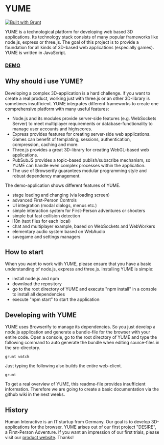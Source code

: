 # YUME

[![Built with Grunt](https://cdn.gruntjs.com/builtwith.png)](http://gruntjs.com/)

YUME is a technological platform for developing web based 3D applications. Its technology stack consists of many popular frameworks like node.js, express or three.js. The goal of this project is to provide a foundation for all kinds of 3D-based web applications (especially games). YUME is written in JavaScript.

### [DEMO](http://yume.human-interactive.org/)

## Why should i use YUME?

Developing a complex 3D-application is a hard challenge. If you want to create a real product, working just with three.js or an other 3D-library is sometimes insufficient. YUME integrates different frameworks to create one comprehensive platform with many useful features:

- Node.js and its modules provide server-side features (e.g. WebSockets Server) to meet multiplayer requirements or database-functionality to manage user accounts and highscores.
- Express provides features for creating server-side web applications. Games can benefit of templating, sessions, authentication, compression, caching and more.
- Three.js provides a great 3D-library for creating WebGL-based web applications.
- PubSubJS provides a topic-based publish/subscribe mechanism, so YUME can handle even complex processes within the application.
- The use of Browserify guarantees modular programming style and robust dependency management. 

The demo-application shows different features of YUME.

- stage loading and changing (via loading screen)
- advanced First-Person Controls
- UI integration (modal dialogs, menus etc.)
- simple interaction system for First-Person adventures or shooters
- simple but fast collision detection
- i18n (text files for each local)
- chat and multiplayer example, based on WebSockets and WebWorkers
- elementary audio system based on WebAudio
- savegame and settings managers

## How to start

When you want to work with YUME, please ensure that you have a basic understanding of node.js, express and three.js. Installing YUME is simple:

- install node.js and npm
- download the repository
- go to the root directory of YUME and execute "npm install" in a console to install all dependencies
- execute "npm start" to start the application

## Developing with YUME

YUME uses Browserify to manage its dependencies. So you just develop a node.js application and generate a bundle-file for the browser with your entire code. Open a console, go to the root directory of YUME and type the following command to auto generate the bundle when editing source-files in the src-directory.

	grunt watch

Just typing the following also builds the entire web-client.

	grunt

To get a real overview of YUME, this readme-file provides insufficient information. Therefore we are going to create a basic documentation via the github wiki in the next weeks.

## History

Human Interactive is an IT startup from Germany. Our goal is to develop 3D-applications for the browser. YUME arises out of our first project "DESIRE", a First-Person Adventure. If you want an impression of our first trials, please visit our [product website](http://www.desire-the-game.com/). Thanks!